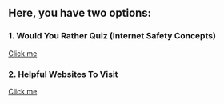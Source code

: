 
## Here, you have two options: 
### 1. Would You Rather Quiz (Internet Safety Concepts)
[Click me](./WouldyouRatherQuestion_1.md) 
### 2. Helpful Websites To Visit
[Click me](./HelpfulWebsites.md) 


